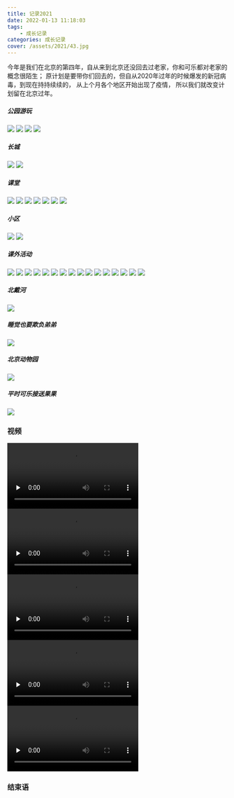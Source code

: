 ```yaml
---
title: 记录2021
date: 2022-01-13 11:18:03
tags: 
    - 成长记录
categories: 成长记录
cover: /assets/2021/43.jpg
---
```

今年是我们在北京的第四年，自从来到北京还没回去过老家，你和可乐都对老家的概念很陌生；
原计划是要带你们回去的，但自从2020年过年的时候爆发的新冠病毒，到现在持持续续的， 
从上个月各个地区开始出现了疫情， 所以我们就改变计划留在北京过年。

##### 公园游玩
![](/assets/2021/29.jpg)
![](/assets/2021/11.jpg)
![](/assets/2021/14.jpg)
![](/assets/2021/32.jpg)
##### 长城
![](/assets/2021/17.jpg)
![](/assets/2021/12.jpg)
##### 课堂
![](/assets/2021/13.jpg)
![](/assets/2021/16.jpg)
![](/assets/2021/30.jpg)
![](/assets/2021/33.jpg)
![](/assets/2021/34.jpg)
![](/assets/2021/44.jpg)
![](/assets/2021/45.jpg)
##### 小区
![](/assets/2021/15.jpg)
![](/assets/2021/37.jpg)
##### 课外活动
![](/assets/2021/18.jpg)
![](/assets/2021/19.jpg)
![](/assets/2021/20.jpg)
![](/assets/2021/21.jpg)
![](/assets/2021/22.jpg)
![](/assets/2021/23.jpg)
![](/assets/2021/24.jpg)
![](/assets/2021/25.jpg)
![](/assets/2021/26.jpg)
![](/assets/2021/27.jpg)
![](/assets/2021/35.jpg)
![](/assets/2021/36.jpg)
![](/assets/2021/38.jpg)
![](/assets/2021/40.jpg)
![](/assets/2021/41.jpg)
![](/assets/2021/42.jpg)
##### 北戴河
![](/assets/2021/28.jpg)
##### 睡觉也要欺负弟弟
![](/assets/2021/31.jpg)
##### 北京动物园
![](/assets/2021/39.jpg)
##### 平时可乐接送果果
![](/assets/2021/43.jpg)


### 视频
<video id="video" controls="" preload="none" src="/assets/2021/1.mp4">
</video>

<video id="video1" controls="" preload="none" src="/assets/2021/2.mp4">
</video>

<video id="video2" controls="" preload="none" src="/assets/2021/3.mp4">
</video>

<video id="video3" controls="" preload="none" src="/assets/2021/4.mp4">
</video>

<video id="video4" controls="" preload="none" src="/assets/2021/5.mp4">
</video>

### 结束语